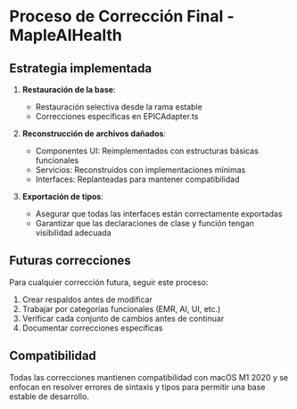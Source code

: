 # Proceso de Corrección Final - MapleAIHealth

## Estrategia implementada

1. **Restauración de la base**:
   - Restauración selectiva desde la rama estable
   - Correcciones específicas en EPICAdapter.ts

2. **Reconstrucción de archivos dañados**:
   - Componentes UI: Reimplementados con estructuras básicas funcionales
   - Servicios: Reconstruidos con implementaciones mínimas
   - Interfaces: Replanteadas para mantener compatibilidad

3. **Exportación de tipos**:
   - Asegurar que todas las interfaces están correctamente exportadas
   - Garantizar que las declaraciones de clase y función tengan visibilidad adecuada

## Futuras correcciones

Para cualquier corrección futura, seguir este proceso:

1. Crear respaldos antes de modificar
2. Trabajar por categorías funcionales (EMR, AI, UI, etc.)
3. Verificar cada conjunto de cambios antes de continuar
4. Documentar correcciones específicas

## Compatibilidad

Todas las correcciones mantienen compatibilidad con macOS M1 2020 y se enfocan en resolver errores de sintaxis y tipos para permitir una base estable de desarrollo.
